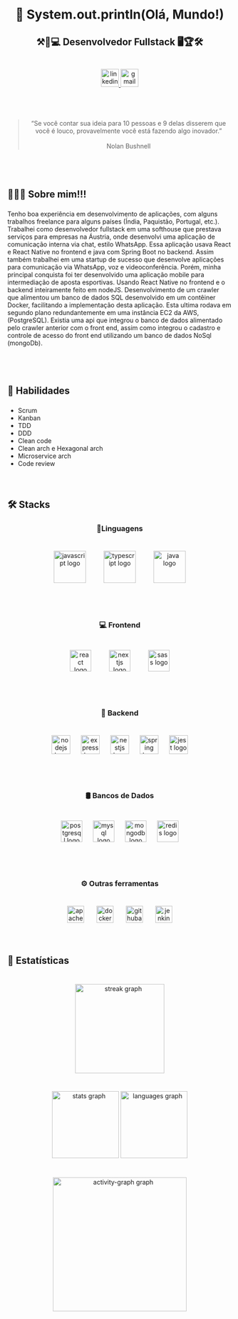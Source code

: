 <h1 align="center">👋 System.out.println(Olá, Mundo!)</h1>

###

<h2 align="center">⚒🥇💻  Desenvolvedor Fullstack  🖥🏆🛠</h2>

###

<br clear="both">

<div align="center">
  <a href="https://www.linkedin.com/in/cledson-leite" target="_blank">
    <img src="https://img.shields.io/static/v1?message=Cledson%20Leite&logo=linkedin&label=&color=0077B5&logoColor=white&labelColor=&style=plastic" height="40" alt="linkedin logo"  />
  </a>
  <a href="csbetsonline@gmail.com" target="_blank">
    <img src="https://img.shields.io/static/v1?message=Gmail&logo=gmail&label=&color=D14836&logoColor=white&labelColor=&style=plastic" height="40" alt="gmail logo"  />
  </a>
</div>

###

<br clear="both">
<br clear="both">

<blockquote align="center">“Se você contar sua ideia para 10 pessoas e 9 delas disserem que você é louco, provavelmente você está fazendo algo inovador.”<br><br>Nolan Bushnell</blockquote>

###

<br clear="both">
<br clear="both">

<h2 align="left">🙋🏽‍♂️  Sobre mim!!!</h2>

###

<p align="left">Tenho boa experiência em desenvolvimento de aplicações, com alguns trabalhos freelance para alguns países (Índia, Paquistão, Portugal, etc.).  Trabalhei como desenvolvedor fullstack em uma softhouse que prestava serviços para empresas na Áustria, onde desenvolvi uma aplicação de comunicação interna via chat, estilo WhatsApp. Essa aplicação usava React e React Native no frontend e java com Spring Boot no backend. Assim também trabalhei em uma startup de sucesso que desenvolve aplicações para comunicação via WhatsApp, voz e videoconferência. Porém, minha principal conquista foi ter desenvolvido uma aplicação mobile para intermediação de aposta esportivas. Usando  React Native no frontend e o backend inteiramente feito em nodeJS. Desenvolvimento de um crawler que alimentou um banco de dados SQL desenvolvido em um contêiner Docker, facilitando a implementação desta aplicação. Esta ultima rodava em segundo plano redundantemente em uma instância EC2 da AWS, (PostgreSQL). Existia uma api que integrou o banco de dados alimentado pelo crawler anterior com o front end, assim como integrou o cadastro e controle de acesso do front end utilizando um banco de dados NoSql (mongoDb).</p>

###

<br clear="both">
<br clear="both">

<h2 align="left">🥇  Habilidades</h2>

###

<ul>
  <li>Scrum</li>
  <li>Kanban</li>
  <li>TDD</li>
  <li>DDD</li>
  <li>Clean code</li>
  <li>Clean arch e Hexagonal arch</li>
  <li>Microservice arch</li>
  <li>Code review</li></ul>

###
<br clear="both">

<h2 align="left">🛠  Stacks</h2>

###

<h3 align="center">📑Linguagens</h3>

###

<br clear="both">

<div align="center">
  <img src="https://skillicons.dev/icons?i=js" height="72" alt="javascript logo"  />
  <img width="32" />
  <img src="https://skillicons.dev/icons?i=ts" height="72" alt="typescript logo"  />
  <img width="32" />
  <img src="https://skillicons.dev/icons?i=java" height="72" alt="java logo"  />
</div>

###

<br clear="both">
<br clear="both">

<h3 align="center">💻  Frontend</h3>

###

<br clear="both">

<div align="center">
  <img src="https://img.shields.io/badge/React-61DAFB?logo=react&logoColor=black&style=for-the-badge" height="48" alt="react logo"  />
  <img width="32" />
  <img src="https://img.shields.io/badge/Next.js-000000?logo=nextdotjs&logoColor=white&style=for-the-badge" height="48" alt="nextjs logo"  />
  <img width="32" />
  <img src="https://img.shields.io/badge/Sass-CC6699?logo=sass&logoColor=black&style=for-the-badge" height="48" alt="sass logo"  />
</div>

###

<br clear="both">
<br clear="both">

<h3 align="center">🔧 Backend</h3>

###

<br clear="both">

<div align="center">
  <img src="https://img.shields.io/badge/Node.js-339933?logo=nodedotjs&logoColor=white&style=for-the-badge" height="42" alt="nodejs logo"  />
  <img width="16" />
  <img src="https://img.shields.io/badge/Express-000000?logo=express&logoColor=white&style=for-the-badge" height="42" alt="express logo"  />
  <img width="16" />
  <img src="https://img.shields.io/badge/NestJS-E0234E?logo=nestjs&logoColor=white&style=for-the-badge" height="42" alt="nestjs logo"  />
  <img width="16" />
  <img src="https://img.shields.io/badge/Spring-6DB33F?logo=spring&logoColor=black&style=for-the-badge" height="42" alt="spring logo"  />
  <img width="16" />
  <img src="https://img.shields.io/badge/Jest-C21325?logo=jest&logoColor=white&style=for-the-badge" height="42" alt="jest logo"  />
</div>

###

<br clear="both">
<br clear="both">

<h3 align="center">🛢 Bancos de Dados</h3>

###

<br clear="both">

<div align="center">
  <img src="https://img.shields.io/badge/PostgreSQL-4169E1?logo=postgresql&logoColor=white&style=for-the-badge" height="48" alt="postgresql logo"  />
  <img width="16" />
  <img src="https://img.shields.io/badge/MySQL-4479A1?logo=mysql&logoColor=white&style=for-the-badge" height="48" alt="mysql logo"  />
  <img width="16" />
  <img src="https://img.shields.io/badge/MongoDB-47A248?logo=mongodb&logoColor=white&style=for-the-badge" height="48" alt="mongodb logo"  />
  <img width="16" />
  <img src="https://img.shields.io/badge/Redis-DC382D?logo=redis&logoColor=white&style=for-the-badge" height="48" alt="redis logo"  />
</div>

###

<br clear="both">
<br clear="both">

<h3 align="center">⚙  Outras ferramentas</h3>

###

<br clear="both">

<div align="center">
  <img src="https://img.shields.io/badge/Apache Kafka-231F20?logo=apachekafka&logoColor=white&style=for-the-badge" height="38" alt="apachekafka logo"  />
  <img width="20" />
  <img src="https://img.shields.io/badge/Docker-2496ED?logo=docker&logoColor=white&style=for-the-badge" height="38" alt="docker logo"  />
  <img width="20" />
  <img src="https://img.shields.io/badge/GitHub Actions-2088FF?logo=githubactions&logoColor=white&style=for-the-badge" height="38" alt="githubactions logo"  />
  <img width="20" />
  <img src="https://img.shields.io/badge/Jenkins-D24939?logo=jenkins&logoColor=white&style=for-the-badge" height="38" alt="jenkins logo"  />
</div>

###

<br clear="both">

<h2 align="left">📙  Estatísticas</h2>

###

<br clear="both">

<div align="center">
  <img src="https://streak-stats.demolab.com?user=cledson-leite&locale=pt-br&mode=weekly&theme=codeSTACKr&hide_border=false&border_radius=5&date_format=j/n%5B/Y%5D&order=3" height="200" alt="streak graph"  />
</div>

###

<br clear="both">

<div align="center">
  <img src="https://github-readme-stats.vercel.app/api?username=cledson-leite&hide_title=true&hide_rank=false&show_icons=true&include_all_commits=true&count_private=true&disable_animations=false&theme=codeSTACKr&locale=en&hide_border=false&order=1" height="150" alt="stats graph"  />
  <img src="https://github-readme-stats.vercel.app/api/top-langs?username=cledson-leite&locale=pt-br&hide_title=true&layout=compact&card_width=320&langs_count=10&theme=codeSTACKr&hide_border=false&order=2" height="150" alt="languages graph"  />
</div>

###

<br clear="both">

<div align="center">
  <img src="https://github-readme-activity-graph.vercel.app/graph?username=cledson-leite&radius=16&theme=modern-lilac&area=true&order=5&hide_title=true" height="300" alt="activity-graph graph"  />
</div>

###
